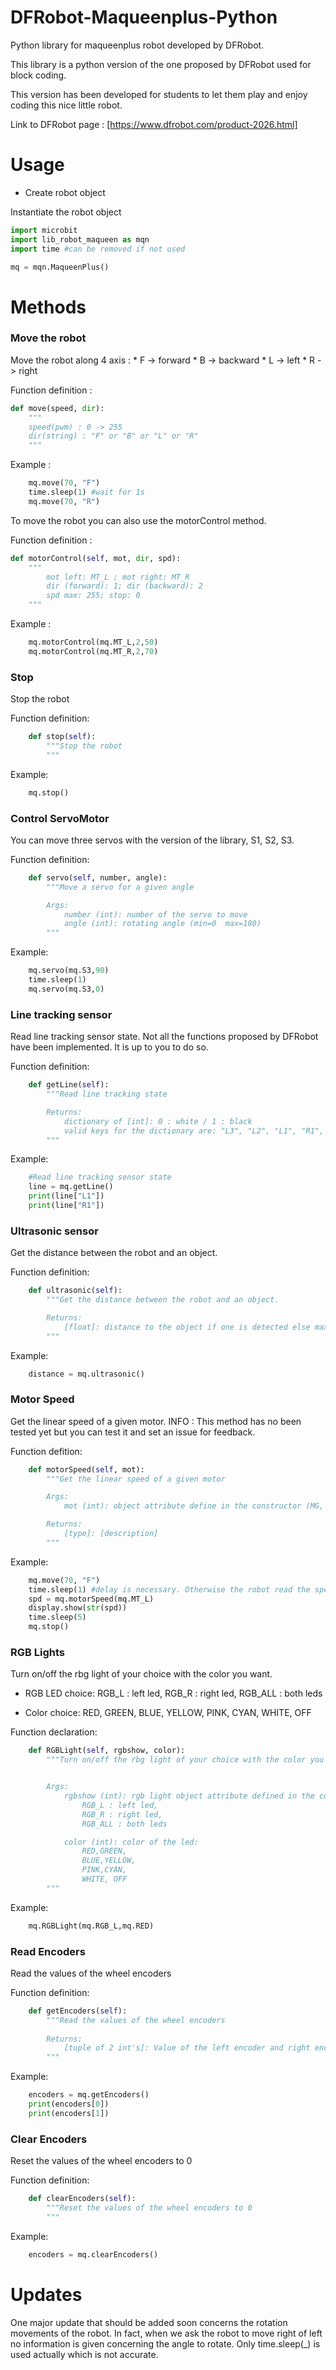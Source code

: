 # DFRobot-Maqueenplus-Python

Python library for maqueenplus robot developed by DFRobot. 

This library is a python version of the one proposed by DFRobot used for block coding. 

This version has been developed for students to let them play and enjoy coding this nice little robot.

Link to DFRobot page : [https://www.dfrobot.com/product-2026.html]

# Usage 

- Create robot object

Instantiate the robot object 

```python
import microbit
import lib_robot_maqueen as mqn
import time #can be removed if not used

mq = mqn.MaqueenPlus()
```

# Methods 

### Move the robot
Move the robot along 4 axis :
    * F -> forward
    * B -> backward 
    * L -> left
    * R -> right 

Function definition :
```python
def move(speed, dir):
    """
    speed(pwm) : 0 -> 255
    dir(string) : "F" or "B" or "L" or "R"
    """
```

Example :
```python 
    mq.move(70, "F")
    time.sleep(1) #wait for 1s
    mq.move(70, "R")
```

To move the robot you can also use the motorControl method.

Function definition :
```python
def motorControl(self, mot, dir, spd):
    """
        mot left: MT_L ; mot right: MT_R
        dir (forward): 1; dir (backward): 2
        spd max: 255; stop: 0
    """
```

Example :
```python 
    mq.motorControl(mq.MT_L,2,50)
    mq.motorControl(mq.MT_R,2,70)
```

### Stop 
Stop the robot 

Function definition:
```python
    def stop(self):
        """Stop the robot 
        """
```

Example:
```python
    mq.stop()
```

### Control ServoMotor
You can move three servos with the version of the library, S1, S2, S3.

Function definition:
```python
    def servo(self, number, angle):
        """Move a servo for a given angle

        Args:
            number (int): number of the servo to move
            angle (int): rotating angle (min=0  max=180)
        """
```

Example:
```python
    mq.servo(mq.S3,90)
    time.sleep(1)
    mq.servo(mq.S3,0)
```

### Line tracking sensor
Read line tracking sensor state.
Not all the functions proposed by DFRobot have been implemented.
It is up to you to do so.

Function definition:
```python
    def getLine(self):
        """Read line tracking state

        Returns:
            dictionary of [int]: 0 : white / 1 : black
            valid keys for the dictionary are: "L3", "L2", "L1", "R1", "R2", "R3"
        """
```

Example:

```python
    #Read line tracking sensor state
    line = mq.getLine()
    print(line["L1"])
    print(line["R1"])
```

### Ultrasonic sensor 
Get the distance between the robot and an object.

Function definition:
```python
    def ultrasonic(self):
        """Get the distance between the robot and an object.

        Returns:
            [float]: distance to the object if one is detected else max value.
        """
```

Example:

```python
    distance = mq.ultrasonic()
```

### Motor Speed 
Get the linear speed of a given motor. 
INFO : This method has no been tested yet but you can test it and set an issue for feedback. 


Function defition:
```python
    def motorSpeed(self, mot):
        """Get the linear speed of a given motor 

        Args:
            mot (int): object attribute define in the constructor (MG, MD)

        Returns:
            [type]: [description]
        """
```

Example:

```python
    mq.move(70, "F")
    time.sleep(1) #delay is necessary. Otherwise the robot read the speed before the motor started.
    spd = mq.motorSpeed(mq.MT_L)
    display.show(str(spd))
    time.sleep(5)
    mq.stop()
```

### RGB Lights
Turn on/off the rbg light of your choice with the color you want.

* RGB LED choice:
RGB_L : left led,
RGB_R : right led,
RGB_ALL : both leds

* Color choice:
RED,
GREEN,
BLUE,
YELLOW,
PINK,
CYAN,
WHITE,
OFF

Function declaration:
```python
    def RGBLight(self, rgbshow, color):
        """Turn on/off the rbg light of your choice with the color you want.


        Args:
            rgbshow (int): rgb light object attribute defined in the constructor :
                RGB_L : left led,
                RGB_R : right led,
                RGB_ALL : both leds

            color (int): color of the led:
                RED,GREEN,
                BLUE,YELLOW,
                PINK,CYAN,
                WHITE, OFF
        """
```

Example:
```python
    mq.RGBLight(mq.RGB_L,mq.RED)
```

### Read Encoders
Read the values of the wheel encoders

Function definition:
```python
    def getEncoders(self):
        """Read the values of the wheel encoders
        
        Returns:
            [tuple of 2 int's]: Value of the left encoder and right encoder
        """
```

Example:
```python
    encoders = mq.getEncoders()
    print(encoders[0])
    print(encoders[1])
```

### Clear Encoders 
Reset the values of the wheel encoders to 0

Function definition:
```python
    def clearEncoders(self):
        """Reset the values of the wheel encoders to 0
        """
```

Example:
```python
    encoders = mq.clearEncoders()
```


# Updates 
One major update that should be added soon concerns the rotation movements of the robot. In fact, when we ask the robot to move right of left no information is given concerning the angle to rotate. Only time.sleep(_) is used actually which is not accurate.
